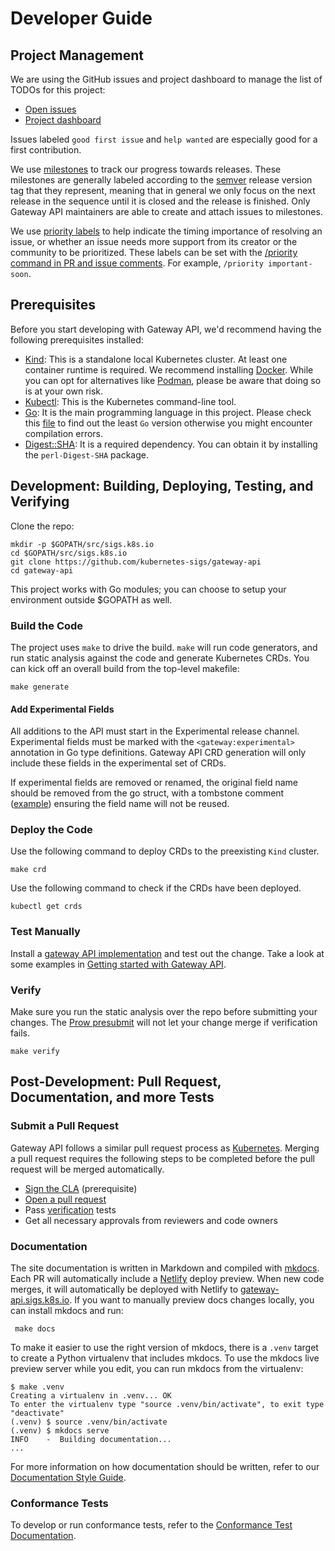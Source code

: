 # Developer Guide

## Project Management

We are using the GitHub issues and project dashboard to manage the list of TODOs
for this project:

* [Open issues][gh-issues]
* [Project dashboard][gh-dashboard]

Issues labeled `good first issue` and `help wanted` are especially good for a
first contribution.

We use [milestones][gh-milestones] to track our progress towards releases.
These milestones are generally labeled according to the [semver][semver]
release version tag that they represent, meaning that in general we only focus
on the next release in the sequence until it is closed and the release is
finished. Only Gateway API maintainers are able to create and attach issues to
milestones.

We use [priority labels][prio-labels] to help indicate the timing importance of
resolving an issue, or whether an issue needs more support from its creator or
the community to be prioritized. These labels can be set with the [/priority
command in PR and issue comments][issue-cmds]. For example,
`/priority important-soon`.

[gh-issues]: https://github.com/kubernetes-sigs/gateway-api/issues
[gh-dashboard]: https://github.com/kubernetes-sigs/gateway-api/projects
[gh-milestones]: https://github.com/kubernetes-sigs/gateway-api/milestones
[semver]:https://semver.org/
[prio-labels]:https://github.com/kubernetes-sigs/gateway-api/labels?q=priority
[issue-cmds]:https://prow.k8s.io/command-help?repo=kubernetes-sigs%2Fgateway-api

## Prerequisites

Before you start developing with Gateway API, we'd recommend having the
following prerequisites installed:

* [Kind](https://kubernetes.io/docs/tasks/tools/#kind): This is a standalone local Kubernetes cluster. At least one container runtime is required. We recommend installing [Docker](https://docs.docker.com/engine/install/). While you can opt for alternatives like [Podman](https://podman.io/docs/installation), please be aware that doing so is at your own risk.
* [Kubectl](https://kubernetes.io/docs/tasks/tools/#kubectl): This is the Kubernetes command-line tool.
* [Go](https://golang.org/doc/install): It is the main programming language in this project. Please check this [file](https://github.com/kubernetes-sigs/gateway-api/blob/main/go.mod#L3) to find out the least `Go` version otherwise you might encounter compilation errors.
* [Digest::SHA](https://metacpan.org/pod/Digest::SHA): It is a required dependency. You can obtain it by installing the `perl-Digest-SHA` package.


## Development: Building, Deploying, Testing, and Verifying

Clone the repo:

```
mkdir -p $GOPATH/src/sigs.k8s.io
cd $GOPATH/src/sigs.k8s.io
git clone https://github.com/kubernetes-sigs/gateway-api
cd gateway-api
```

This project works with Go modules; you can choose to setup your environment
outside $GOPATH as well.


### Build the Code

The project uses `make` to drive the build. `make` will run code generators, and
run static analysis against the code and generate Kubernetes CRDs. You can kick
off an overall build from the top-level makefile:

```shell
make generate
```


#### Add Experimental Fields

All additions to the API must start in the Experimental release channel.
Experimental fields must be marked with the `<gateway:experimental>` annotation
in Go type definitions. Gateway API CRD generation will only include these
fields in the experimental set of CRDs.

If experimental fields are removed or renamed, the original field name should be
removed from the go struct, with a tombstone comment
([example](https://github.com/kubernetes/kubernetes/blob/707b8b6efd1691b84095c9f995f2c259244e276c/staging/src/k8s.io/api/core/v1/types.go#L4444-L4445))
ensuring the field name will not be reused.

### Deploy the Code

Use the following command to deploy CRDs to the preexisting `Kind` cluster.

```shell
make crd
```

Use the following command to check if the CRDs have been deployed.

```shell
kubectl get crds
```

### Test Manually

Install a [gateway API implementation](https://gateway-api.sigs.k8s.io/implementations/) and test out the change. Take a look at some 
examples in [Getting started with Gateway API](https://gateway-api.sigs.k8s.io/guides/).

### Verify

Make sure you run the static analysis over the repo before submitting your
changes. The [Prow presubmit][prow-setup] will not let your change merge if
verification fails.

```shell
make verify
```

[prow-setup]: https://github.com/kubernetes/test-infra/tree/master/config/jobs/kubernetes-sigs/gateway-api


## Post-Development: Pull Request, Documentation, and more Tests
### Submit a Pull Request

Gateway API follows a similar pull request process as
[Kubernetes](https://github.com/kubernetes/community/blob/master/contributors/guide/pull-requests.md).
Merging a pull request requires the following steps to be completed before the
pull request will be merged automatically.

- [Sign the CLA](https://git.k8s.io/community/CLA.md) (prerequisite)
- [Open a pull request](https://help.github.com/articles/about-pull-requests/)
- Pass [verification](#verify) tests
- Get all necessary approvals from reviewers and code owners


### Documentation

The site documentation is written in Markdown and compiled with
[mkdocs](https://www.mkdocs.org/). Each PR will automatically include a
[Netlify](https://netlify.com/) deploy preview. When new code merges, it will
automatically be deployed with Netlify to
[gateway-api.sigs.k8s.io](https://gateway-api.sigs.k8s.io). If you want to
manually preview docs changes locally, you can install mkdocs and run:

```shell
 make docs
```

To make it easier to use the right version of mkdocs, there is a `.venv`
target to create a Python virtualenv that includes mkdocs. To use the
mkdocs live preview server while you edit, you can run mkdocs from
the virtualenv:

```shell
$ make .venv
Creating a virtualenv in .venv... OK
To enter the virtualenv type "source .venv/bin/activate", to exit type "deactivate"
(.venv) $ source .venv/bin/activate
(.venv) $ mkdocs serve
INFO    -  Building documentation...
...
```

For more information on how documentation should be written, refer to our
[Documentation Style Guide](/contributing/style-guide).

### Conformance Tests

To develop or run conformance tests, refer to the [Conformance Test
Documentation](/concepts/conformance/#running-tests).
